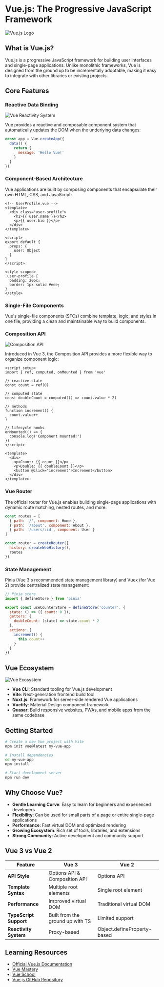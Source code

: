 # Vue.js: The Progressive JavaScript Framework

![Vue.js Logo](https://www.rapidbrains.com/assets/img/services/rapidbrains-vuejs.webp)

## What is Vue.js?

Vue.js is a progressive JavaScript framework for building user interfaces and single-page applications. Unlike monolithic frameworks, Vue is designed from the ground up to be incrementally adoptable, making it easy to integrate with other libraries or existing projects.

## Core Features

### Reactive Data Binding

![Vue Reactivity System](https://v2.vuejs.org/images/data.png)

Vue provides a reactive and composable component system that automatically updates the DOM when the underlying data changes:

```javascript
const app = Vue.createApp({
  data() {
    return {
      message: 'Hello Vue!'
    }
  }
})
```

### Component-Based Architecture

Vue applications are built by composing components that encapsulate their own HTML, CSS, and JavaScript:

```vue
<!-- UserProfile.vue -->
<template>
  <div class="user-profile">
    <h2>{{ user.name }}</h2>
    <p>{{ user.bio }}</p>
  </div>
</template>

<script>
export default {
  props: {
    user: Object
  }
}
</script>

<style scoped>
.user-profile {
  padding: 20px;
  border: 1px solid #eee;
}
</style>
```

### Single-File Components

Vue's single-file components (SFCs) combine template, logic, and styles in one file, providing a clean and maintainable way to build components.

### Composition API

![Composition API](https://media2.dev.to/dynamic/image/width=1000,height=420,fit=cover,gravity=auto,format=auto/https%3A%2F%2Fdev-to-uploads.s3.amazonaws.com%2Fuploads%2Farticles%2Fwqyvf67iqx3l3eq090oo.png)

Introduced in Vue 3, the Composition API provides a more flexible way to organize component logic:

```vue
<script setup>
import { ref, computed, onMounted } from 'vue'

// reactive state
const count = ref(0)

// computed state
const doubleCount = computed(() => count.value * 2)

// methods
function increment() {
  count.value++
}

// lifecycle hooks
onMounted(() => {
  console.log('Component mounted!')
})
</script>

<template>
  <div>
    <p>Count: {{ count }}</p>
    <p>Double: {{ doubleCount }}</p>
    <button @click="increment">Increment</button>
  </div>
</template>
```

### Vue Router

The official router for Vue.js enables building single-page applications with dynamic route matching, nested routes, and more:

```javascript
const routes = [
  { path: '/', component: Home },
  { path: '/about', component: About },
  { path: '/users/:id', component: User }
]

const router = createRouter({
  history: createWebHistory(),
  routes
})
```

### State Management

Pinia (Vue 3's recommended state management library) and Vuex (for Vue 2) provide centralized state management:

```javascript
// Pinia store
import { defineStore } from 'pinia'

export const useCounterStore = defineStore('counter', {
  state: () => ({ count: 0 }),
  getters: {
    doubleCount: (state) => state.count * 2
  },
  actions: {
    increment() {
      this.count++
    }
  }
})
```

## Vue Ecosystem

![Vue Ecosystem](https://miro.medium.com/max/1400/1*apBcw3f1BE8vJWAWG-k6gw.jpeg)

- **Vue CLI**: Standard tooling for Vue.js development
- **Vite**: Next-generation frontend build tool
- **Nuxt.js**: Framework for server-side rendered Vue applications
- **Vuetify**: Material Design component framework
- **Quasar**: Build responsive websites, PWAs, and mobile apps from the same codebase

## Getting Started

```bash
# Create a new Vue project with Vite
npm init vue@latest my-vue-app

# Install dependencies
cd my-vue-app
npm install

# Start development server
npm run dev
```

## Why Choose Vue?

- **Gentle Learning Curve**: Easy to learn for beginners and experienced developers
- **Flexibility**: Can be used for small parts of a page or entire single-page applications
- **Performance**: Fast virtual DOM and optimized rendering
- **Growing Ecosystem**: Rich set of tools, libraries, and extensions
- **Strong Community**: Active development and community support

## Vue 3 vs Vue 2

| Feature | Vue 3 | Vue 2 |
|---------|-------|-------|
| **API Style** | Options API & Composition API | Options API |
| **Template Syntax** | Multiple root elements | Single root element |
| **Performance** | Improved virtual DOM | Traditional virtual DOM |
| **TypeScript Support** | Built from the ground up with TS | Limited support |
| **Reactivity System** | Proxy-based | Object.defineProperty-based |

## Learning Resources

- [Official Vue.js Documentation](https://vuejs.org/guide/introduction.html)
- [Vue Mastery](https://www.vuemastery.com/)
- [Vue School](https://vueschool.io/)
- [Vue.js GitHub Repository](https://github.com/vuejs/vue)